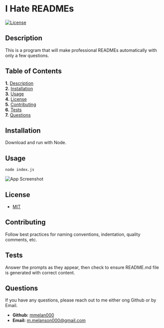 
# I Hate READMEs  
[![License](https://img.shields.io/badge/License-MIT-yellow.svg)](https://opensource.org/licenses/MIT)  

## Description  

This is a program that will make professional READMEs automatically with only a few questions.  

## Table of Contents  
**1.** [Description](#description)  
**2.** [Installation](#installation)  
**3.** [Usage](#usage)  
**4.** [License](#license)  
**5.** [Contributing](#contributing)  
**6.** [Tests](#tests)  
**7.** [Questions](#questions)  

## Installation  

Download and run with Node.  

## Usage  

```node index.js```  

![App Screenshot](./assets/images/SS1.png)


## License  

- [MIT](https://opensource.org/licenses/MIT)  


## Contributing  

Follow best practices for naming conventions, indentation, quality comments, etc.  

## Tests  

Answer the prompts as they appear, then check to ensure README.md file is generated with correct content.  

## Questions  

If you have any questions, please reach out to me either ong Github or by Email.
  - **Github:** [mmelan000](https://github.com/mmelan000)
  - **Email:** [m.melanson000@gmail.com](mailto:m.melanson000@gmail.com)


